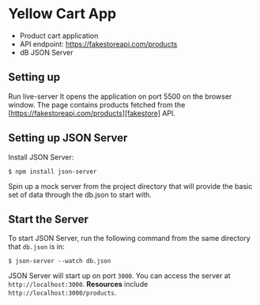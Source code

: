 # Yellow Cart App

- Product cart application
- API endpoint: https://fakestoreapi.com/products
- dB JSON Server

## Setting up
Run live-server
It opens the application on port 5500 on the browser window. The page contains products fetched from the [https://fakestoreapi.com/products][fakestore] API.

## Setting up JSON Server

Install JSON Server:

```console
$ npm install json-server
```

Spin up a mock server from the project directory that will provide the basic set of data through the db.json to start with.

## Start the Server

To start JSON Server, run the following command from the same directory that
`db.json` is in:

```console
$ json-server --watch db.json
```
JSON Server will start up on port `3000`. You can access the server at `http://localhost:3000`.
**Resources** include `http://localhost:3000/products`.
